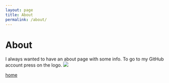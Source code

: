 ```yaml
---
layout: page
title: About
permalink: /about/
---
```


# About

I always wanted to have an about page with some info. To go to my GitHub account press on the logo.
[![]({{"/images/GitHub-Mark-120px-plus.png"|absolute_url}})](https://github.com/incyi)

[home](index)
